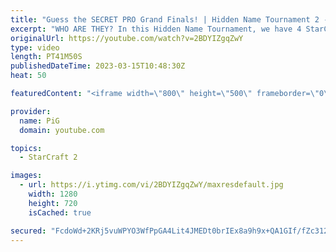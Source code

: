 ```yaml
---
title: "Guess the SECRET PRO Grand Finals! | Hidden Name Tournament 2 - StarCraft 2"
excerpt: "WHO ARE THEY? In this Hidden Name Tournament, we have 4 StarCraft pro players competing against each other but they don't know who their opponents are. In Part 3, the winners of Part 1 and 2 play the Grand Finals in a best of 5 series. Who will be revealed as the winner of the Hidden Name Tournament"
originalUrl: https://youtube.com/watch?v=2BDYIZgqZwY
type: video
length: PT41M50S
publishedDateTime: 2023-03-15T10:48:30Z
heat: 50

featuredContent: "<iframe width=\"800\" height=\"500\" frameborder=\"0\" src=\"https://www.youtube.com/embed/2BDYIZgqZwY\" allow=\"accelerometer; autoplay; encrypted-media; gyroscope; picture-in-picture\" allowfullscreen></iframe>"

provider:
  name: PiG
  domain: youtube.com

topics:
  - StarCraft 2

images:
  - url: https://i.ytimg.com/vi/2BDYIZgqZwY/maxresdefault.jpg
    width: 1280
    height: 720
    isCached: true

secured: "FcdoWd+2KRj5vuWPYO3WfPpGA4Lit4JMEDt0brIEx8a9h9x+QA1GIf/fZc312K2UP/+RWky9F1TMcxf7mRbG6wNCdy70YgRAlEAIsxDs5ZIN5Z3ChC38yFXasJOEXBY53qwCpDwfCirewe49bM3xZMwt2ZGAkJtYWNOxuKNiTPeSY0pGeL62Q9AN58H7xOdd/Jb0TJSWAIFQfBvSCDm1eLhvWbC13tIHQaCxUVQFx/9TobHYdFAkLOoqUXxP2WJfY36/2/XPzKghUhbEya+quuqKzj6E5dU6N7rPiQufpJz9IgEN5G6ulCSsqze2O7kGUxllp/UVSiFGnUWAeZp1mSWS62EAvan8WqOefAHpSizu2qerlsDBq1l09UBjyHDnUekrXL8GA4wLSZlKYRKx5hdpP53Qr592QCVuKtxVcos=;KVQlKVLWVEY5U7DtcwIGsw=="
---
```


